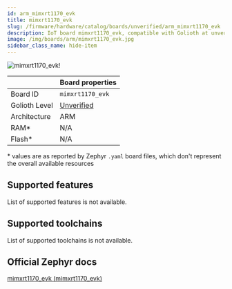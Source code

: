 ```yaml
---
id: arm_mimxrt1170_evk
title: mimxrt1170_evk
slug: /firmware/hardware/catalog/boards/unverified/arm_mimxrt1170_evk
description: IoT board mimxrt1170_evk, compatible with Golioth at unverified level.
image: /img/boards/arm/mimxrt1170_evk.jpg
sidebar_class_name: hide-item
---
```


[//]: # (This is an auto-generated file, do not edit! Changes to it will be lost upon re-generation)

![mimxrt1170_evk!](/img/boards/arm/mimxrt1170_evk.jpg "mimxrt1170_evk")

|                | Board properties     |
| -------------  | -------------------- |
| Board ID       | `mimxrt1170_evk` |
| Golioth Level  | [Unverified](/firmware/hardware#unverified-boards) |
| Architecture   | ARM |
| RAM*           | N/A |
| Flash*         | N/A |

\* values are as reported by Zephyr `.yaml` board files, which don't represent the overall available resources



## Supported features

List of supported features is not available.

## Supported toolchains

List of supported toolchains is not available.

## Official Zephyr docs

[mimxrt1170_evk (mimxrt1170_evk)](https://docs.zephyrproject.org/3.6.0/boards/arm/mimxrt1170_evk/doc/index.html)
